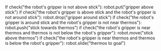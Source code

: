 

If check("the robot's gripper is not above stick"):
    robot.put("gripper above stick")
if check("the robot's gripper is above stick and the robot's gripper is not around stick"):
    robot.drop("gripper around stick")
if check("the robot's gripper is around stick and the robot's gripper is not near thermos"):
    robot.push("stick towards thermos")
if check("the robot's gripper is near thermos and thermos is not below the robot's gripper"):
    robot.move("stick above thermos")
if check("the robot's gripper is near thermos and thermos is below the robot's gripper"):
    robot.slide("thermos to goal")